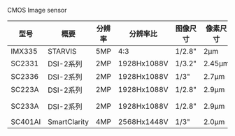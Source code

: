 CMOS Image sensor


型号|概要|分辨率|分辨率比|图像尺寸|像素尺寸|低照性能|备注
---|---|---|---|---|---|---|---
IMX335|STARVIS|5MP|4:3|1/2.8"|2μm|0.33(SNR1s)|
SC2331|DSI-2系列|2MP|1928Hx1088V|1/3.2"|2.45μm|5038mV/Lux·s|
SC2336|DSI-2系列|2MP|1928Hx1088V|1/3"|2.7μm|6594mV/Lux·s|
SC223A|DSI-2系列|2MP|1928Hx1088V|1/2.8"|2.9μm|7330mV/LUX*S|
SC233A|DSI-2系列|2MP|1928Hx1088V|1/2.8"|2.9μm|7330mV/LUX*S|100dB HDR
SC401AI|SmartClarity|4MP|2568Hx1448V|1/3"|2.0μm|3750mV/Lux·s|